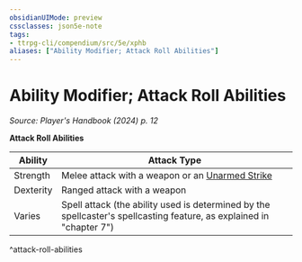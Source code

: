 ```yaml
---
obsidianUIMode: preview
cssclasses: json5e-note
tags:
- ttrpg-cli/compendium/src/5e/xphb
aliases: ["Ability Modifier; Attack Roll Abilities"]
---
```

# Ability Modifier; Attack Roll Abilities
*Source: Player's Handbook (2024) p. 12* 

**Attack Roll Abilities**

| Ability | Attack Type |
|---------|-------------|
| Strength | Melee attack with a weapon or an [Unarmed Strike](Misc%20Files/CLI/rules/variant-rules/unarmed-strike-xphb.md) |
| Dexterity | Ranged attack with a weapon |
| Varies | Spell attack (the ability used is determined by the spellcaster's spellcasting feature, as explained in "chapter 7") |
^attack-roll-abilities